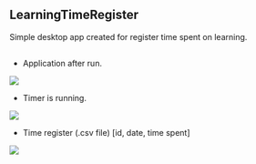 ## LearningTimeRegister
Simple desktop app created for register time spent on learning.
##

- Application after run.

![](http://imgurl.pl/img/1_5ddc1beb0060d.jpg)

- Timer is running.

![](http://imgurl.pl/img/2_5ddc1beb00776.jpg)

- Time register (.csv file) [id, date, time spent] 

![](http://imgurl.pl/img/3_5ddc1beb0089a.jpg)
